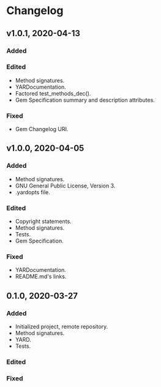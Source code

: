 # Changelog

## v1.0.1, 2020-04-13

### Added

### Edited

- Method signatures.
- YARDocumentation.
- Factored test_methods_dec().
- Gem Specification summary and description attributes.

### Fixed

- Gem Changelog URI.

## v1.0.0, 2020-04-05

### Added

- Method signatures.
- GNU General Public License, Version 3.
- .yardopts file.

### Edited

- Copyright statements.
- Method signatures.
- Tests.
- Gem Specification.

### Fixed

- YARDocumentation.
- README.md's links.

## 0.1.0, 2020-03-27

### Added

- Initialized project, remote repository.
- Method signatures.
- YARD.
- Tests.

### Edited

### Fixed
